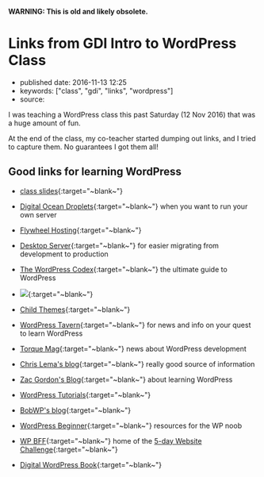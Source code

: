 **WARNING: This is old and likely obsolete.**

Links from GDI Intro to WordPress Class
=======================================

-   published date: 2016-11-13 12:25
-   keywords: \[\"class\", \"gdi\", \"links\", \"wordpress\"\]
-   source:

I was teaching a WordPress class this past Saturday (12 Nov 2016) that was a huge amount of fun.

At the end of the class, my co-teacher started dumping out links, and I tried to capture them. No guarantees I got them all!

Good links for learning WordPress
---------------------------------

-   [class slides](https://docs.google.com/presentation/d/196G0XINo_NKzi39lAld5Y4FccUN_sOiV5MmhhFBcNT4/edit){:target=\"~blank~\"}

-   [Digital Ocean Droplets](https://cloud.digitalocean.com/droplets){:target=\"~blank~\"} when you want to run your own server

-   [Flywheel Hosting](https://getflywheel.com/){:target=\"~blank~\"}

-   [Desktop Server](https://serverpress.com/get-desktopserver/){:target=\"~blank~\"} for easier migrating from development to production

-   [The WordPress Codex](https://codex.wordpress.org/){:target=\"~blank~\"} the ultimate guide to WordPress

-   ![](https://developer.wordpress.org/files/2014/10/template-hierarchy.png){:target=\"~blank~\"}

-   [Child Themes](https://codex.wordpress.org/Child_Themes){:target=\"~blank~\"}

-   [WordPress Tavern](https://wptavern.com/){:target=\"~blank~\"} for news and info on your quest to learn WordPress

-   [Torque Mag](http://torquemag.io/){:target=\"~blank~\"} news about WordPress development

-   [Chris Lema\'s blog](http://chrislema.com/blog/){:target=\"~blank~\"} really good source of information

-   [Zac Gordon\'s Blog](https://wp.zacgordon.com/){:target=\"~blank~\"} about learning WordPress

-   [WordPress Tutorials](https://www.wp101.com/wordpress-tutorials/){:target=\"~blank~\"}

-   [BobWP\'s blog](https://bobwp.com/){:target=\"~blank~\"}

-   [WordPress Beginner](http://www.wpbeginner.com/){:target=\"~blank~\"} resources for the WP noob

-   [WP BFF](https://www.wp-bff.com/){:target=\"~blank~\"} home of the [5-day Website Challenge](http://www.wordpressally.com/5daychallenge){:target=\"~blank~\"}

-   [Digital WordPress Book](https://digwp.com/book/){:target=\"~blank~\"}
